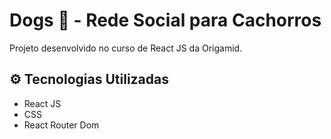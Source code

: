 # Dogs 🐶 - Rede Social para Cachorros

Projeto desenvolvido no curso de React JS da Origamid.

## ⚙️ Tecnologias Utilizadas

- React JS
- CSS
- React Router Dom
